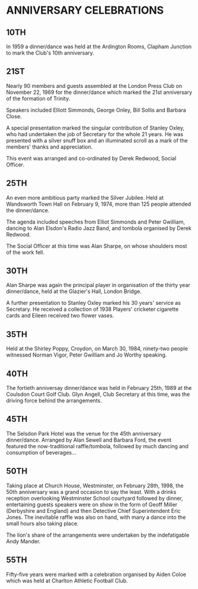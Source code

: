 # ANNIVERSARY CELEBRATIONS

## 10TH

In 1959 a dinner/dance was held at the Ardington Rooms, Clapham Junction to mark the Club's 10th anniversary.

## 21ST

Nearly 90 members and guests assembled at the London Press Club on November 22, 1969 for the dinner/dance which marked the 21st anniversary of the formation of Trinity.

Speakers included Elliott Simmonds, George Onley, Bill Sollis and Barbara Close.

A special presentation marked the singular contribution of Stanley Oxley, who had undertaken the job of Secretary for the whole 21 years. He was presented with a silver snuff box and an illuminated scroll as a mark of the members' thanks and appreciation.

This event was arranged and co-ordinated by Derek Redwood, Social Officer.

## 25TH
An even more ambitious party marked the Silver Jubilee. Held at Wandsworth Town Hall on February 9, 1974, more than 125 people attended the dinner/dance.

The agenda included speeches from Elliot Simmonds and Peter Gwilliam, dancing to Alan Elsdon's Radio Jazz Band, and tombola organised by Derek Redwood.

The Social Officer at this time was Alan Sharpe, on whose shoulders most of the work fell.

## 30TH

Alan Sharpe was again the principal player in organisation of the thirty year dinner/dance, held at the Glazier's Hall, London Bridge.

A further presentation to Stanley Oxley marked his 30 years' service as Secretary. He received a collection of 1938 Players' cricketer cigarette cards and Eileen received two flower vases.

## 35TH

Held at the Shirley Poppy, Croydon, on March 30, 1984, ninety-two people witnessed Norman Vigor, Peter Gwilliam and Jo Worthy speaking.

## 40TH

The fortieth anniversay dinner/dance was held in February 25th, 1989 at the Coulsdon Court Golf Club. Glyn Angell, Club Secretary at this time, was the driving force behind the arrangements.

## 45TH

The Selsdon Park Hotel was the venue for the 45th anniversary dinner/dance. Arranged by Alan Sewell and Barbara Ford, the event featured the now-traditional raffle/tombola, followed by much dancing and consumption of beverages…

## 50TH

Taking place at Church House, Westminster, on February 28th, 1998, the 50th anniversary was a grand occasion to say the least. With a drinks reception overlooking Westminster School courtyard followed by dinner, entertaining guests speakers were on show in the form of Geoff Miller (Derbyshire and England) and then Detective Chief Superintendent Eric Jones. The inevitable raffle was also on hand, with many a dance into the small hours also taking place.

The lion's share of the arrangements were undertaken by the indefatigable Andy Mander.

## 55TH

Fifty-five years were marked with a celebration organised by Aiden Coloe which was held at Charlton Athletic Football Club.

